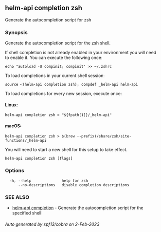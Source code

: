 ## helm-api completion zsh

Generate the autocompletion script for zsh

### Synopsis

Generate the autocompletion script for the zsh shell.

If shell completion is not already enabled in your environment you will need
to enable it.  You can execute the following once:

	echo "autoload -U compinit; compinit" >> ~/.zshrc

To load completions in your current shell session:

	source <(helm-api completion zsh); compdef _helm-api helm-api

To load completions for every new session, execute once:

#### Linux:

	helm-api completion zsh > "${fpath[1]}/_helm-api"

#### macOS:

	helm-api completion zsh > $(brew --prefix)/share/zsh/site-functions/_helm-api

You will need to start a new shell for this setup to take effect.


```
helm-api completion zsh [flags]
```

### Options

```
  -h, --help              help for zsh
      --no-descriptions   disable completion descriptions
```

### SEE ALSO

* [helm-api completion](helm-api_completion.md)	 - Generate the autocompletion script for the specified shell

###### Auto generated by spf13/cobra on 2-Feb-2023
